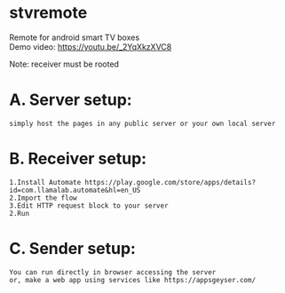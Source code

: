 # stvremote
Remote for android smart TV boxes <br>
Demo video: https://youtu.be/_2YqXkzXVC8

Note: receiver must be rooted

# A. Server setup:
    simply host the pages in any public server or your own local server
# B. Receiver setup:
    1.Install Automate https://play.google.com/store/apps/details?id=com.llamalab.automate&hl=en_US
    2.Import the flow
    3.Edit HTTP request block to your server
    2.Run
# C. Sender setup:
    You can run directly in browser accessing the server
    or, make a web app using services like https://appsgeyser.com/

